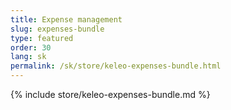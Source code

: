 ```yaml
---
title: Expense management
slug: expenses-bundle
type: featured
order: 30
lang: sk
permalink: /sk/store/keleo-expenses-bundle.html
---
```


{% include store/keleo-expenses-bundle.md %}
